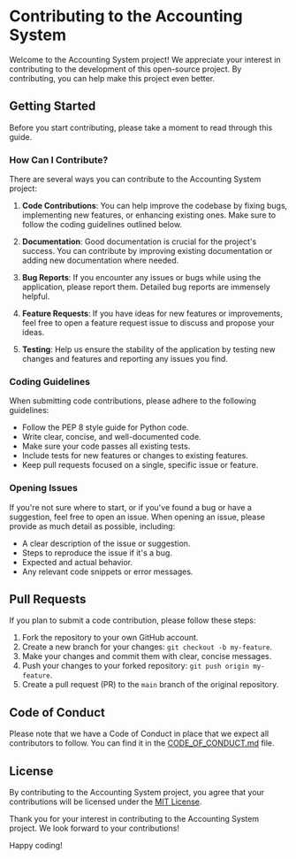 # Contributing to the Accounting System

Welcome to the Accounting System project! We appreciate your interest in contributing to the development of this open-source project. By contributing, you can help make this project even better.

## Getting Started

Before you start contributing, please take a moment to read through this guide.

### How Can I Contribute?

There are several ways you can contribute to the Accounting System project:

1. **Code Contributions**: You can help improve the codebase by fixing bugs, implementing new features, or enhancing existing ones. Make sure to follow the coding guidelines outlined below.

2. **Documentation**: Good documentation is crucial for the project's success. You can contribute by improving existing documentation or adding new documentation where needed.

3. **Bug Reports**: If you encounter any issues or bugs while using the application, please report them. Detailed bug reports are immensely helpful.

4. **Feature Requests**: If you have ideas for new features or improvements, feel free to open a feature request issue to discuss and propose your ideas.

5. **Testing**: Help us ensure the stability of the application by testing new changes and features and reporting any issues you find.

### Coding Guidelines

When submitting code contributions, please adhere to the following guidelines:

- Follow the PEP 8 style guide for Python code.
- Write clear, concise, and well-documented code.
- Make sure your code passes all existing tests.
- Include tests for new features or changes to existing features.
- Keep pull requests focused on a single, specific issue or feature.

### Opening Issues

If you're not sure where to start, or if you've found a bug or have a suggestion, feel free to open an issue. When opening an issue, please provide as much detail as possible, including:

- A clear description of the issue or suggestion.
- Steps to reproduce the issue if it's a bug.
- Expected and actual behavior.
- Any relevant code snippets or error messages.

## Pull Requests

If you plan to submit a code contribution, please follow these steps:

1. Fork the repository to your own GitHub account.
2. Create a new branch for your changes: `git checkout -b my-feature`.
3. Make your changes and commit them with clear, concise messages.
4. Push your changes to your forked repository: `git push origin my-feature`.
5. Create a pull request (PR) to the `main` branch of the original repository.

## Code of Conduct

Please note that we have a Code of Conduct in place that we expect all contributors to follow. You can find it in the [CODE_OF_CONDUCT.md](CODE_OF_CONDUCT.md) file.

## License

By contributing to the Accounting System project, you agree that your contributions will be licensed under the [MIT License](LICENSE).

Thank you for your interest in contributing to the Accounting System project. We look forward to your contributions!

Happy coding!
